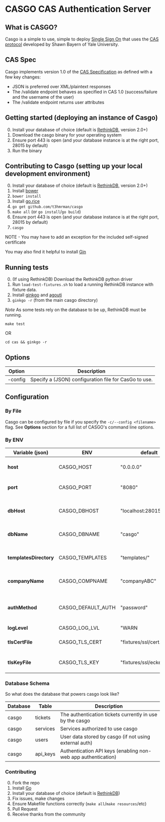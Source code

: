 # CASGO CAS Authentication Server

## What is CASGO?

Casgo is a simple to use, simple to deploy [Single Sign On](http://en.wikipedia.org/wiki/Single_sign-on) that uses the [CAS protocol](http://en.wikipedia.org/wiki/Central_Authentication_Service) developed by Shawn Bayern of Yale University.

## CAS Spec

Casgo implements version 1.0 of the [CAS Specification](http://www.yale.edu/tp/cas/specification/CAS%202.0%20Protocol%20Specification%20v1.0.html) as defined with a few key changes:

- JSON is preferred over XML/plaintext responses
- The /validate endpoint behaves as specified in CAS 1.0 (success/failure and the username of the user)
- The /validate endpoint returns user attributes

## Getting started (deploying an instance of Casgo)

0. Install your database of choice (default is [RethinkDB](http://rethinkdb.com), version 2.0+)
1. Download the casgo binary for your operating system
2. Ensure port 443 is open (and your database instance is at the right port, 28015 by default)
3. Run the binary

## Contributing to Casgo (setting up your local development environment)

0. Install your database of choice (default is [RethinkDB](http://rethinkdb.com), version 2.0+)
1. Install [bower](http://bower.io)
2. `bower install`
3. Install [go.rice](https://github.com/GeertJohan/go.rice)
4. `go get github.com/t3hmrman/casgo`
5. `make all` (or `go install`/`go build`)
6. Ensure port 443 is open (and your database instance is at the right port, 28015 by default)
7. `casgo`

NOTE - You may have to add an exception for the included self-signed certificate

You may also find it helpful to install [Gin](https://github.com/codegangsta/gin)

## Running tests

0. (If using RethinkDB) Download the RethinkDB python driver
1. Run `load-test-fixtures.sh` to load a running RethinkDB instance with fixture data.
2. Install [ginkgo](https://github.com/onsi/ginkgo) and [agouti](https://github.com/sclevine/agouti)
3. `ginkgo -r` (from the main casgo directory)

*Note* As some tests rely on the database to be up, RethinkDB must be running.

`make test`

OR

`cd cas && ginkgo -r`

## Options

|Option       |Description                                            |
|-------------|-------------------------------------------------------|
|-config      | Specify a (JSON) configuration file for CasGo to use. |

## Configuration

### By File

Casgo can be configured by file if you specify the `-c/--config <filename>` flag. See **Options** section for a full list of CASGO's command line options.

### By ENV

|Variable (json)          |ENV                  |default                 |description                                        |
|-------------------------|---------------------|------------------------|---------------------------------------------------|
|**host**                 |CASGO_HOST           |"0.0.0.0"               |The host on which to run casgo                     |
|**port**                 |CASGO_PORT           |"8080"                  |The port on which to run casgo                     |
|**dbHost**               |CASGO_DBHOST         |"localhost:28015"       |The hostname of database instance                  |
|**dbName**               |CASGO_DBNAME         |"casgo"                 |The database name for casgo to use                 |
|**templatesDirectory**   |CASGO_TEMPLATES      |"templates/"            |The folder in which casgo templates reside         |
|**companyName**          |CASGO_COMPNAME       |"companyABC"            |The database name for casgo to use                 |
|**authMethod**           |CASGO_DEFAULT_AUTH   |"password"              |The default (user) authentication method for casgo |
|**logLevel**             |CASGO_LOG_LVL        |"WARN|DEBUG|INFO"       |The default log level for casgo                    |
|**tlsCertFile**          |CASGO_TLS_CERT       |"fixtures/ssl/cert.pem" |The TLS cert file that casgo will use              |
|**tlsKeyFile**           |CASGO_TLS_KEY        |"fixtures/ssl/eckey.pem"|The TLS key file that casgo will use               |


### Database Schema

So what does the database that powers casgo look like?

|Database |Table    |Description                                                   |
|---------|---------|--------------------------------------------------------------|
|casgo    |tickets  |The authentication tickets currently in use by the casgo      |
|casgo    |services |Services authorized to use casgo                              |
|casgo    |users    |User data stored by casgo (if not using external auth)        |
|casgo    |api_keys |Authentication API keys (enabling non-web app authentication) |


### Contributing

0. Fork the repo
1. Install [Go](http://golang.org)
2. Install your database of choice (default is  [RethinkDB](http://rethinkdb.com))
3. Fix issues, make changes
4. Ensure Makefile functions correctly (`make all`/`make resources`/etc)
5. Pull Request
6. Receive thanks from the community
